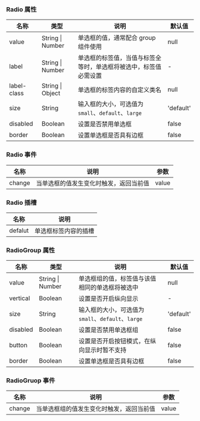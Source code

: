 ### Radio 属性

| 名称        | 类型             | 说明                                                             | 默认值    |
| ----------- | ---------------- | ---------------------------------------------------------------- | --------- |
| value       | String \| Number | 单选框的值，通常配合 group 组件使用                              | null      |
| label       | String \| Number | 单选框的标签值，当值与标签全等时，单选框将被选中，标签值必需设置 | -         |
| label-class | String \| Object | 单选框的标签内容的自定义类名                                     | null      |
| size        | String           | 输入框的大小，可选值为 `small`、`default`、`large`               | 'default' |
| disabled    | Boolean          | 设置是否禁用单选框                                               | false     |
| border      | Boolean          | 设置单选框是否具有边框                                           | false     |

### Radio 事件

| 名称      | 说明                                   | 参数  |
| --------- | -------------------------------------- | ----- |
| change | 当单选框的值发生变化时触发，返回当前值 | value |

### Radio 插槽

| 名称    | 说明                 |
| ------- | -------------------- |
| defalut | 单选框标签内容的插槽 |

### RadioGroup 属性

| 名称     | 类型             | 说明                                               | 默认值    |
| -------- | ---------------- | -------------------------------------------------- | --------- |
| value    | String \| Number | 单选框组的值，标签值与该值相同的单选框将被选中     | null      |
| vertical | Boolean          | 设置是否开启纵向显示                               | -         |
| size     | String           | 输入框的大小，可选值为 `small`、`default`、`large` | 'default' |
| disabled | Boolean          | 设置是否禁用单选框组                               | false     |
| button   | Boolean          | 设置是否开启按钮模式，在纵向显示时暂不支持         | false     |
| border   | Boolean          | 设置单选框是否具有边框                             | false     |

### RadioGruop 事件

| 名称      | 说明                                     | 参数  |
| --------- | ---------------------------------------- | ----- |
| change | 当单选框组的值发生变化时触发，返回当前值 | value |
